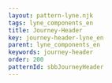 ```yaml
---
layout: pattern-lyne.njk
tags: lyne_components_en
title: Journey-Header
key: journey-header-lyne_en
parent: lyne_components_en
keywords: journey-header
order: 200
patternId: sbbJourneyHeader
---
```

